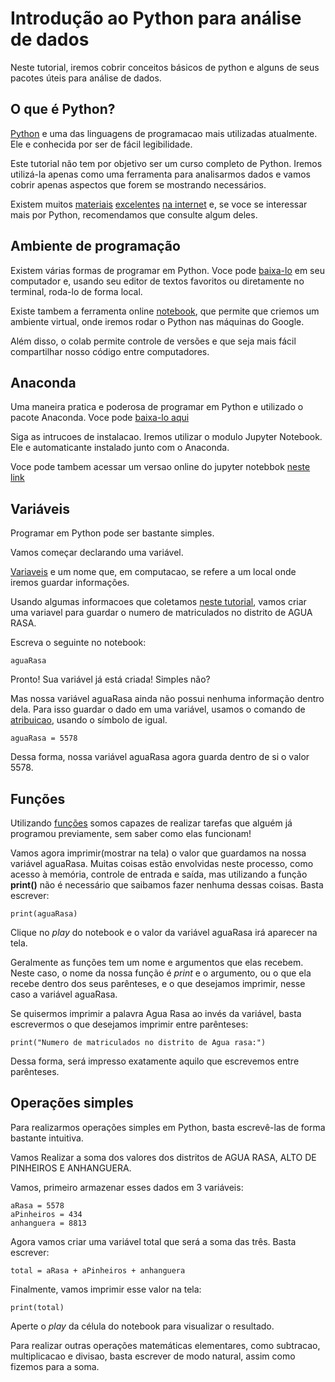 # Introdução ao Python para análise de dados

Neste tutorial, iremos cobrir conceitos básicos de python e alguns de seus pacotes úteis para análise de dados.

## O que é Python?

[Python](https://www.python.org/) e uma das linguagens de programacao mais utilizadas atualmente. Ele e conhecida por ser de fácil legibilidade.

Este tutorial não tem por objetivo ser um curso completo de Python. Iremos utilizá-la apenas como uma ferramenta para analisarmos dados e vamos cobrir apenas aspectos que forem se mostrando necessários.

Existem muitos [materiais](https://www.python.org/about/gettingstarted/) [excelentes](https://www.codecademy.com/learn/learn-python) [na internet](https://www.tutorialspoint.com/python/) e, se voce se interessar mais por Python, recomendamos que consulte algum deles. 

## Ambiente de programação

Existem várias formas de programar em Python. Voce pode [baixa-lo](https://www.python.org/downloads/) em seu computador e, usando seu editor de textos favoritos ou diretamente no terminal, roda-lo de forma local.

Existe tambem a ferramenta online [notebook](https://colab.research.google.com/), que permite que criemos um ambiente virtual, onde iremos rodar o Python nas máquinas do Google.

Além disso, o colab permite controle de versões e que seja mais fácil compartilhar nosso código entre computadores.

## Anaconda

Uma maneira pratica e poderosa de programar em Python e utilizado o pacote Anaconda. Voce pode [baixa-lo aqui](https://www.anaconda.com/download/)

Siga as intrucoes de instalacao. Iremos utilizar o modulo Jupyter Notebook. Ele e automaticante instalado junto com o Anaconda.

Voce pode tambem acessar um versao online do jupyter notebbok [neste link](https://mybinder.org/v2/gh/yambanis/MAC213/master)

## Variáveis

Programar em Python pode ser bastante simples.

Vamos começar declarando uma variável.

[Variaveis](https://pt.wikipedia.org/wiki/Vari%C3%A1vel_(programa%C3%A7%C3%A3o)) e um nome que, em computacao, se refere a um local onde iremos guardar informações.

Usando algumas informacoes que coletamos [neste tutorial](https://github.com/yambanis/MAC213/blob/master/Excel/Tutoriais/Tutorial%202%20-%20Funcoes.md), vamos criar uma variavel para guardar o numero de matriculados no distrito de AGUA RASA.

Escreva o seguinte no notebook:

	aguaRasa

Pronto! Sua variável já está criada! Simples não?

Mas nossa variável aguaRasa ainda não possui nenhuma informação dentro dela. Para isso guardar o dado em uma variável, usamos o comando de [atribuicao](https://pt.wikipedia.org/wiki/Atribui%C3%A7%C3%A3o_(computa%C3%A7%C3%A3o)), usando o símbolo de igual.

	aguaRasa = 5578

Dessa forma, nossa variável aguaRasa agora guarda dentro de si o valor 5578.

## Funções

Utilizando [funções](https://www.cs.utah.edu/~germain/PPS/Topics/functions.html) somos capazes de realizar tarefas que alguém já programou previamente, sem saber como elas funcionam!

Vamos agora imprimir(mostrar na tela) o valor que guardamos na nossa variável aguaRasa. Muitas coisas estão envolvidas neste processo, como acesso à memória, controle de entrada e saída, mas utilizando a função **print()** não é necessário que saibamos fazer nenhuma dessas coisas. Basta escrever:

	print(aguaRasa)

Clique no _play_ do notebook e o valor da variável aguaRasa irá aparecer na tela.

Geralmente as funções tem um nome e argumentos que elas recebem. Neste caso, o nome da nossa função é _print_ e o argumento, ou o que ela recebe dentro dos seus parênteses, e o que desejamos imprimir, nesse caso a variável aguaRasa.

Se quisermos imprimir a palavra Agua Rasa ao invés da variável, basta escrevermos o que desejamos imprimir entre parênteses:

	print("Numero de matriculados no distrito de Agua rasa:")

Dessa forma, será impresso exatamente aquilo que escrevemos entre parênteses.

## Operações simples 

Para realizarmos operações simples em Python, basta escrevê-las de forma bastante intuitiva.

Vamos Realizar a soma dos valores dos distritos de AGUA RASA, ALTO DE PINHEIROS E ANHANGUERA.

Vamos, primeiro armazenar esses dados em 3 variáveis:

	aRasa = 5578
	aPinheiros = 434
	anhanguera = 8813

Agora vamos criar uma variável total que será a soma das três. Basta escrever:

	total = aRasa + aPinheiros + anhanguera

Finalmente, vamos imprimir esse valor na tela:

	print(total)

Aperte o _play_ da célula do notebook para visualizar o resultado.

Para realizar outras operações matemáticas elementares, como subtracao, multiplicacao e divisao, basta escrever de modo natural, assim como fizemos para a soma.
